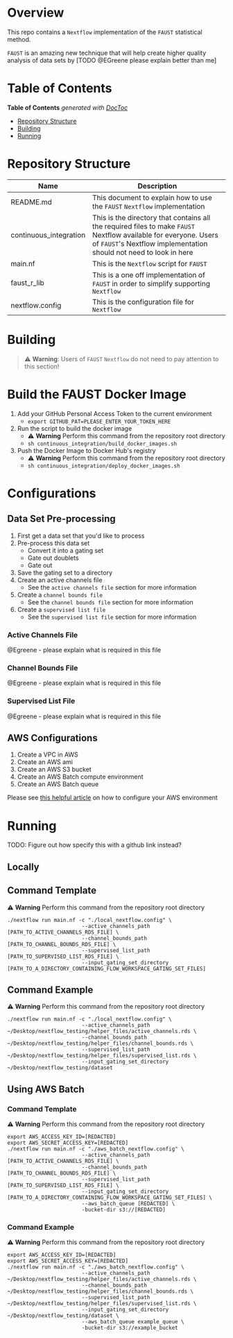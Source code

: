 # Overview

This repo contains a `Nextflow` implementation of the `FAUST` statistical method.

`FAUST` is an amazing new technique that will help create higher quality analysis of data sets by [TODO @EGreene please explain better than me]

# Table of Contents
<!-- START doctoc generated TOC please keep comment here to allow auto update -->
<!-- DON'T EDIT THIS SECTION, INSTEAD RE-RUN doctoc TO UPDATE -->
**Table of Contents**  *generated with [DocToc](https://github.com/thlorenz/doctoc)*

- [Repository Structure](#repository-structure)
- [Building](#building)
- [Running](#running)

<!-- END doctoc generated TOC please keep comment here to allow auto update -->

# Repository Structure

| Name                   | Description                        |
|------------------------|------------------------------------|
| README.md              | This document to explain how to use the `FAUST` `Nextflow` implementation |
| continuous_integration | This is the directory that contains all the required files to make `FAUST` Nextflow available for everyone. Users of `FAUST`'s Nextflow implementation should not need to look in here |
| main.nf                | This is the `Nextflow` script for `FAUST` |
| faust_r_lib            | This is a one off implementation of `FAUST` in order to simplify supporting `Nextflow` |
| nextflow.config        | This is the configuration file for `Nextflow` |

# Building

> ⚠️ **Warning**: Users of `FAUST` `Nextflow` do not need to pay attention to this section!

# Build the FAUST Docker Image

1. Add your GitHub Personal Access Token to the current environment
    - `export GITHUB_PAT=PLEASE_ENTER_YOUR_TOKEN_HERE`
1. Run the script to build the docker image
    - ⚠️ **Warning** Perform this command from the repository root directory
    - `sh continuous_integration/build_docker_images.sh`
1. Push the Docker Image to Docker Hub's registry
    - ⚠️ **Warning** Perform this command from the repository root directory
    - `sh continuous_integration/deploy_docker_images.sh`

# Configurations

## Data Set Pre-processing

1. First get a data set that you'd like to process
1. Pre-process this data set
    - Convert it into a gating set
    - Gate out doublets
    - Gate out 
1. Save the gating set to a directory
1. Create an active channels file
    - See the `active channels file` section for more information
1. Create a `channel bounds file`
    - See the `channel bounds file` section for more information
1. Create a `supervised list file`
    - See the `supervised list file` section for more information

### Active Channels File

@Egreene - please explain what is required in this file

### Channel Bounds File

@Egreene - please explain what is required in this file

### Supervised List File

@Egreene - please explain what is required in this file

## AWS Configurations

1. Create a VPC in AWS
1. Create an AWS ami
1. Create an AWS S3 bucket
1. Create an AWS Batch compute environment 
1. Create an AWS Batch queue

Please see [this helpful article](https://antunderwood.gitlab.io/bioinformant-blog/posts/running_nextflow_on_aws_batch/) on how to configure your AWS environment


# Running

TODO: Figure out how specify this with a github link instead?

## Locally

## Command Template

⚠️ **Warning** Perform this command from the repository root directory
```
./nextflow run main.nf -c "./local_nextflow.config" \
                        --active_channels_path [PATH_TO_ACTIVE_CHANNELS_RDS_FILE] \
                        --channel_bounds_path [PATH_TO_CHANNEL_BOUNDS_RDS_FILE] \
                        --supervised_list_path [PATH_TO_SUPERVISED_LIST_RDS_FILE] \
                        --input_gating_set_directory [PATH_TO_A_DIRECTORY_CONTAINING_FLOW_WORKSPACE_GATING_SET_FILES]
```

## Command Example

⚠️ **Warning** Perform this command from the repository root directory
```
./nextflow run main.nf -c "./local_nextflow.config" \
                        --active_channels_path ~/Desktop/nextflow_testing/helper_files/active_channels.rds \
                        --channel_bounds_path ~/Desktop/nextflow_testing/helper_files/channel_bounds.rds \
                        --supervised_list_path ~/Desktop/nextflow_testing/helper_files/supervised_list.rds \
                        --input_gating_set_directory ~/Desktop/nextflow_testing/dataset
```

## Using AWS Batch

### Command Template

⚠️ **Warning** Perform this command from the repository root directory
```
export AWS_ACCESS_KEY_ID=[REDACTED]
export AWS_SECRET_ACCESS_KEY=[REDACTED]
./nextflow run main.nf -c "./aws_batch_nextflow.config" \
                        --active_channels_path [PATH_TO_ACTIVE_CHANNELS_RDS_FILE] \
                        --channel_bounds_path [PATH_TO_CHANNEL_BOUNDS_RDS_FILE] \
                        --supervised_list_path [PATH_TO_SUPERVISED_LIST_RDS_FILE] \
                        --input_gating_set_directory [PATH_TO_A_DIRECTORY_CONTAINING_FLOW_WORKSPACE_GATING_SET_FILES] \
                        --aws_batch_queue [REDACTED] \
                        -bucket-dir s3://[REDACTED]
```

### Command Example

⚠️ **Warning** Perform this command from the repository root directory
```
export AWS_ACCESS_KEY_ID=[REDACTED]
export AWS_SECRET_ACCESS_KEY=[REDACTED]
./nextflow run main.nf -c "./aws_batch_nextflow.config" \
                        --active_channels_path ~/Desktop/nextflow_testing/helper_files/active_channels.rds \
                        --channel_bounds_path ~/Desktop/nextflow_testing/helper_files/channel_bounds.rds \
                        --supervised_list_path ~/Desktop/nextflow_testing/helper_files/supervised_list.rds \
                        --input_gating_set_directory ~/Desktop/nextflow_testing/dataset \
                        --aws_batch_queue example_queue \
                        -bucket-dir s3://example_bucket
```